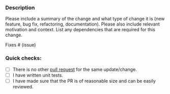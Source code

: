 ### Description

Please include a summary of the change and what type of change it is (new feature, bug fix, refactoring, documentation).
Please also include relevant motivation and context.
List any dependencies that are required for this change.

Fixes # (issue)

### Quick checks:

- [ ] There is no other [pull request](https://conduit-connector-influxdb/pulls) for the same update/change.
- [ ] I have written unit tests.
- [ ] I have made sure that the PR is of reasonable size and can be easily reviewed.